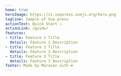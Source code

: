 ```yaml
---
home: true
heroImage: https://v1.vuepress.vuejs.org/hero.png
tagline: Sample of Vue-press
actionText: Quick Start →
actionLink: /guide/
features:
- title: Feature 1 Title
  details: Feature 1 Description
- title: Feature 2 Title
  details: Feature 2 Description
- title: Feature 3 Title
  details: Feature 3 Description
footer: Made by Murasan with ❤️
---
```

